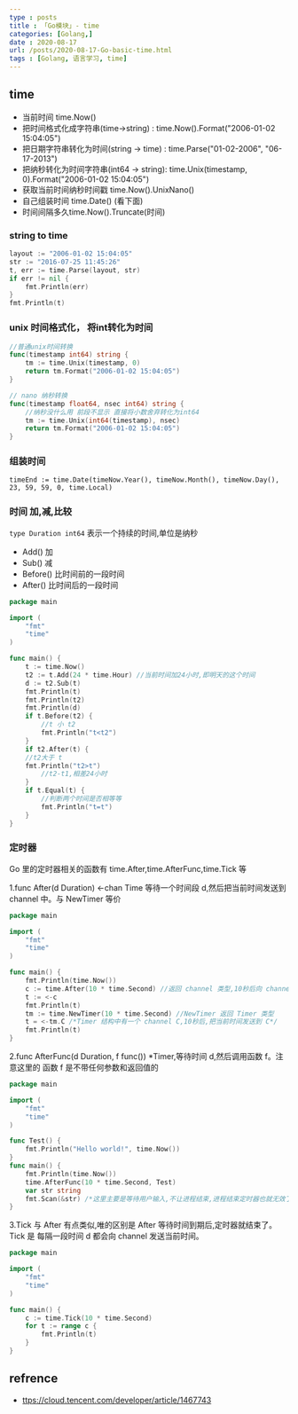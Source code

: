 ```yaml
---
type : posts
title : 「Go模块」- time
categories: [Golang,] 
date : 2020-08-17
url: /posts/2020-08-17-Go-basic-time.html 
tags : [Golang, 语言学习, time]
---
```


## time

- 当前时间 time.Now()
- 把时间格式化成字符串(time->string) : time.Now().Format("2006-01-02 15:04:05")
- 把日期字符串转化为时间(string -> time) : time.Parse("01-02-2006", "06-17-2013")
- 把纳秒转化为时间字符串(int64 -> string): time.Unix(timestamp, 0).Format("2006-01-02 15:04:05")
- 获取当前时间纳秒时间戳 time.Now().UnixNano()
- 自己组装时间 time.Date() (看下面)
- 时间间隔多久time.Now().Truncate(时间)
  
### string to time

```go
layout := "2006-01-02 15:04:05"
str := "2016-07-25 11:45:26"
t, err := time.Parse(layout, str)
if err != nil {
    fmt.Println(err)
}
fmt.Println(t)
```

### unix 时间格式化， 将int转化为时间

```go
//普通unix时间转换
func(timestamp int64) string {
    tm := time.Unix(timestamp, 0)
    return tm.Format("2006-01-02 15:04:05")
}

// nano 纳秒转换
func(timestamp float64, nsec int64) string {
    //纳秒没什么用 前段不显示 直接将小数舍弃转化为int64
    tm := time.Unix(int64(timestamp), nsec)
    return tm.Format("2006-01-02 15:04:05")
}
```

### 组装时间

```
timeEnd := time.Date(timeNow.Year(), timeNow.Month(), timeNow.Day(), 23, 59, 59, 0, time.Local)
```

### 时间 加,减,比较


`type Duration int64` 表示一个持续的时间,单位是纳秒

- Add() 加
- Sub() 减
- Before() 比时间前的一段时间
- After()  比时间后的一段时间

```go
package main

import (
	"fmt"
	"time"
)

func main() {
	t := time.Now()
	t2 := t.Add(24 * time.Hour) //当前时间加24小时,即明天的这个时间
	d := t2.Sub(t)
	fmt.Println(t)
	fmt.Println(t2)
	fmt.Println(d)
	if t.Before(t2) {
		//t 小 t2
		fmt.Println("t<t2")
	}
	if t2.After(t) {
    //t2大于 t 
    fmt.Println("t2>t")
		//t2-t1,相差24小时
	}
	if t.Equal(t) {
		//判断两个时间是否相等等
		fmt.Println("t=t")
	}
}
```

### 定时器

Go 里的定时器相关的函数有 time.After,time.AfterFunc,time.Tick 等

1.func After(d Duration) <-chan Time 等待一个时间段 d,然后把当前时间发送到 channel 中。与 NewTimer 等价

```go
package main

import (
	"fmt"
	"time"
)

func main() {
	fmt.Println(time.Now())
	c := time.After(10 * time.Second) //返回 channel 类型,10秒后向 channel 发送当前时间
	t := <-c
	fmt.Println(t)
	tm := time.NewTimer(10 * time.Second) //NewTimer 返回 Timer 类型
	t = <-tm.C /*Timer 结构中有一个 channel C,10秒后,把当前时间发送到 C*/
	fmt.Println(t)
}
```

2.func AfterFunc(d Duration, f func()) *Timer,等待时间 d,然后调用函数 f。注意这里的 函数 f 是不带任何参数和返回值的

```go
package main

import (
	"fmt"
	"time"
)

func Test() {
	fmt.Println("Hello world!", time.Now())
}
func main() {
	fmt.Println(time.Now())
	time.AfterFunc(10 * time.Second, Test)
	var str string
	fmt.Scan(&str) /*这里主要是等待用户输入,不让进程结束,进程结束定时器也就无效了。*/
}
```
3.Tick 与 After 有点类似,唯的区别是 After 等待时间到期后,定时器就结束了。Tick 是 每隔一段时间 d 都会向 channel 发送当前时间。

```go
package main

import (
	"fmt"
	"time"
)

func main() {
	c := time.Tick(10 * time.Second)
	for t := range c {
		fmt.Println(t)
	}
}
```

## refrence 

- [ttps://cloud.tencent.com/developer/article/1467743](https://cloud.tencent.com/developer/article/1467743)